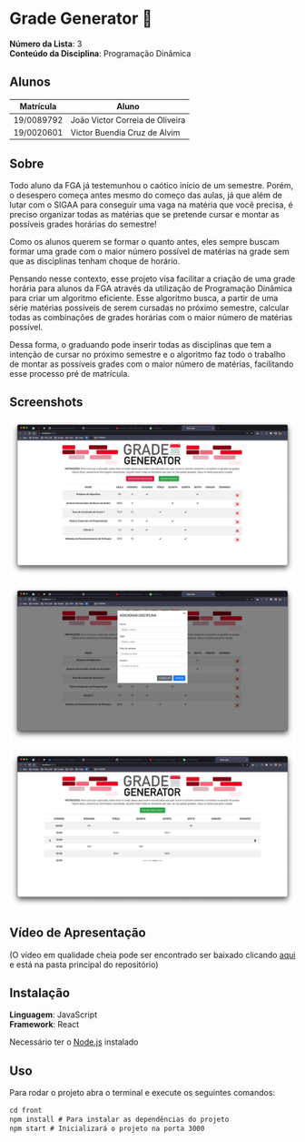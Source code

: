 # Grade Generator :school:	

**Número da Lista**: 3<br>
**Conteúdo da Disciplina**: Programação Dinâmica<br>

## Alunos
|Matrícula | Aluno |
| -- | -- |
| 19/0089792  |  João Victor Correia de Oliveira |
| 19/0020601  |  Victor Buendia Cruz de Alvim |

## Sobre 

Todo aluno da FGA já testemunhou o caótico início de um semestre. Porém, o desespero começa antes mesmo do começo das aulas, já que além de lutar com o SIGAA para conseguir uma vaga na matéria que você precisa, é preciso organizar todas as matérias que se pretende cursar e montar as possíveis grades horárias do semestre!

Como os alunos querem se formar o quanto antes, eles sempre buscam formar uma grade com o maior número possível de matérias na grade sem que as disciplinas tenham choque de horário.

Pensando nesse contexto, esse projeto visa facilitar a criação de uma grade horária para alunos da FGA através da utilização de Programação Dinâmica para criar um algoritmo eficiente. Esse algoritmo busca, a partir de uma série matérias possíveis de serem cursadas no próximo semestre, calcular todas as combinações de grades horárias com o maior número de matérias possível.

Dessa forma, o graduando pode inserir todas as disciplinas que tem a intenção de cursar no próximo semestre e o algoritmo faz todo o trabalho de montar as possíveis grades com o maior número de matérias, facilitando esse processo pré de matrícula.

## Screenshots
![Tela Principal](/img/main.png)

![Modal](/img/modal.png)

![Resultado](/img/resultado.png)

## Vídeo de Apresentação
(O vídeo em qualidade cheia pode ser encontrado ser baixado clicando [aqui]() e está na pasta principal do repositório)


## Instalação 
**Linguagem**: JavaScript<br>
**Framework**: React<br>

Necessário ter o [Node.js](https://nodejs.org/en/download/) instalado 

## Uso

Para rodar o projeto abra o terminal e execute os seguintes comandos:

```
cd front
npm install # Para instalar as dependências do projeto
npm start # Inicializará o projeto na porta 3000
```
